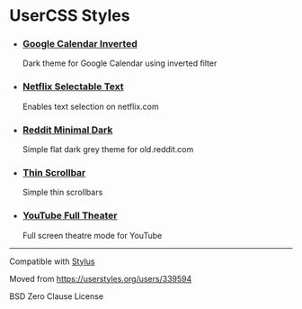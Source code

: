 # UserCSS Styles

- ### [Google Calendar Inverted](https://raw.githubusercontent.com/ibillingsley/userstyles/master/google-calendar-inverted.user.css)

  Dark theme for Google Calendar using inverted filter

- ### [Netflix Selectable Text](https://raw.githubusercontent.com/ibillingsley/userstyles/master/netflix-selectable-text.user.css)

  Enables text selection on netflix.com

- ### [Reddit Minimal Dark](https://raw.githubusercontent.com/ibillingsley/userstyles/master/reddit-minimal-dark.user.css)

  Simple flat dark grey theme for old.reddit.com

- ### [Thin Scrollbar](https://raw.githubusercontent.com/ibillingsley/userstyles/master/thin-scrollbar.user.css)

  Simple thin scrollbars

- ### [YouTube Full Theater](https://raw.githubusercontent.com/ibillingsley/userstyles/master/youtube-full-theater.user.css)

  Full screen theatre mode for YouTube

---

Compatible with [Stylus](https://add0n.com/stylus.html)

Moved from https://userstyles.org/users/339594

BSD Zero Clause License
